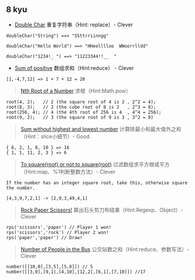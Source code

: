 ## 8 kyu

- [Double Char](https://www.codewars.com/kata/56b1f01c247c01db92000076) 重复字符串（Hint: replace）- Clever

```
doubleChar("String") ==> "SSttrriinngg"

doubleChar("Hello World") ==> "HHeelllloo  WWoorrlldd"

doubleChar("1234!_ ") ==> "11223344!!__  "
```

- [Sum of positive](https://www.codewars.com/kata/5715eaedb436cf5606000381) 数组求和（Hint:reduce） - Clever

```
[1,-4,7,12] => 1 + 7 + 12 = 20
```
> [Nth Root of a Number](https://www.codewars.com/kata/5520714decb43308ea000083) 求根（Hint:Math.pow）

```
root(4, 2);   // 2 (the square root of 4 is 2 , 2^2 = 4);
root(8, 3);   // 2 (the cube root of 8 is 2   , 2^3 = 8);
root(256, 4); // 4 (the 4th root of 256 is 4  , 4^4 = 256);
root(9, 2);   // 3 (the square root of 9 is 3 , 3^2 = 9)
```

> [Sum without highest and lowest number](https://www.codewars.com/kata/sum-without-highest-and-lowest-number/javascript) 计算除最小和最大值外之和（Hint：slice小细节）- Good

```
{ 6, 2, 1, 8, 10 } => 16
{ 1, 1, 11, 2, 3 } => 6
```
>[To square(root) or not to square(root)](https://www.codewars.com/kata/to-square-root-or-not-to-square-root/javascript) 过滤数组求平方根或平方（Hint:map、%1判断整数方法）- Clever

```
If the number has an integer square root, take this, otherwise square the number.

[4,3,9,7,2,1] -> [2,9,3,49,4,1]
```
>[Rock Paper Scissors!](https://www.codewars.com/kata/rock-paper-scissors/train/javascript) 算出石头剪刀布结果（Hint:Regexp、Object）- Clever

```
rps('scissors','paper') // Player 1 won!
rps('scissors','rock') // Player 2 won!
rps('paper','paper') // Draw!
```
>[Number of People in the Bus](https://www.codewars.com/kata/number-of-people-in-the-bus/javascript) 公交站数之和（Hint:reduce、参数写法）- Clever

```
number([[10,0],[3,5],[5,8]]) // 5
number([[3,0],[9,1],[4,10],[12,2],[6,1],[7,10]]) //17
```
